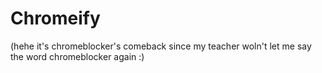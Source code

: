 # Chromeify
(hehe it's chromeblocker's comeback since my teacher woln't let me say the word chromeblocker again :)
